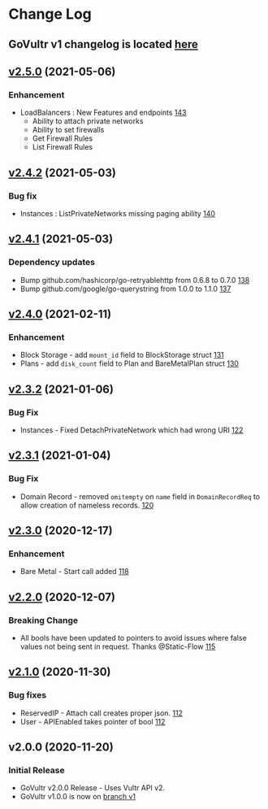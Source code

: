 # Change Log

## GoVultr v1 changelog is located [here](https://github.com/vultr/govultr/blob/v1/CHANGELOG.md)

## [v2.5.0](https://github.com/vultr/govultr/compare/v2.4.2..v2.5.0) (2021-05-06)
### Enhancement
* LoadBalancers : New Features and endpoints [143](https://github.com/vultr/govultr/pull/143)
  * Ability to attach private networks
  * Ability to set firewalls
  * Get Firewall Rules
  * List Firewall Rules 

## [v2.4.2](https://github.com/vultr/govultr/compare/v2.4.1..v2.4.2) (2021-05-03)
### Bug fix
* Instances : ListPrivateNetworks missing paging ability [140](https://github.com/vultr/govultr/pull/140)

## [v2.4.1](https://github.com/vultr/govultr/compare/v2.4.0..v2.4.1) (2021-05-03)
### Dependency updates
* Bump github.com/hashicorp/go-retryablehttp from 0.6.8 to 0.7.0 [138](https://github.com/vultr/govultr/pull/138)
* Bump github.com/google/go-querystring from 1.0.0 to 1.1.0 [137](https://github.com/vultr/govultr/pull/137)

## [v2.4.0](https://github.com/vultr/govultr/compare/v2.3.2..v2.4.0) (2021-02-11)
### Enhancement
* Block Storage - add `mount_id` field to BlockStorage struct [131](https://github.com/vultr/govultr/pull/131)
* Plans - add `disk_count` field to Plan and BareMetalPlan struct [130](https://github.com/vultr/govultr/pull/130)

## [v2.3.2](https://github.com/vultr/govultr/compare/v2.3.1..v2.3.2) (2021-01-06)
### Bug Fix
* Instances - Fixed DetachPrivateNetwork which had wrong URI [122](https://github.com/vultr/govultr/pull/122)

## [v2.3.1](https://github.com/vultr/govultr/compare/v2.3.0..v2.3.1) (2021-01-04)
### Bug Fix
* Domain Record - removed `omitempty` on `name` field in `DomainRecordReq` to allow creation of nameless records. [120](https://github.com/vultr/govultr/pull/120)

## [v2.3.0](https://github.com/vultr/govultr/compare/v2.2.0..v2.3.0) (2020-12-17)
### Enhancement
* Bare Metal - Start call added [118](https://github.com/vultr/govultr/pull/118)

## [v2.2.0](https://github.com/vultr/govultr/compare/v2.1.0..v2.2.0) (2020-12-07)
### Breaking Change
* All bools have been updated to pointers to avoid issues where false values not being sent in request. Thanks @Static-Flow [115](https://github.com/vultr/govultr/pull/115)

## [v2.1.0](https://github.com/vultr/govultr/compare/v2.0.0..v2.1.0) (2020-11-30)
### Bug fixes
* ReservedIP - Attach call creates proper json. [112](https://github.com/vultr/govultr/pull/112)
* User - APIEnabled takes pointer of bool [112](https://github.com/vultr/govultr/pull/112)

## v2.0.0 (2020-11-20)
### Initial Release
* GoVultr v2.0.0 Release - Uses Vultr API v2.
* GoVultr v1.0.0 is now on [branch v1](https://github.com/vultr/govultr/tree/v1)